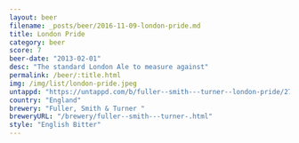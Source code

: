 ```yaml
---
layout: beer
filename: _posts/beer/2016-11-09-london-pride.md
title: London Pride
category: beer
score: 7
beer-date: "2013-02-01"
desc: "The standard London Ale to measure against"
permalink: /beer/:title.html
img: /img/list/london-pride.jpeg
untappd: "https://untappd.com/b/fuller--smith---turner--london-pride/2762"
country: "England"
brewery: "Fuller, Smith & Turner "
breweryURL: "/brewery/fuller--smith---turner-.html"
style: "English Bitter"
---
```


